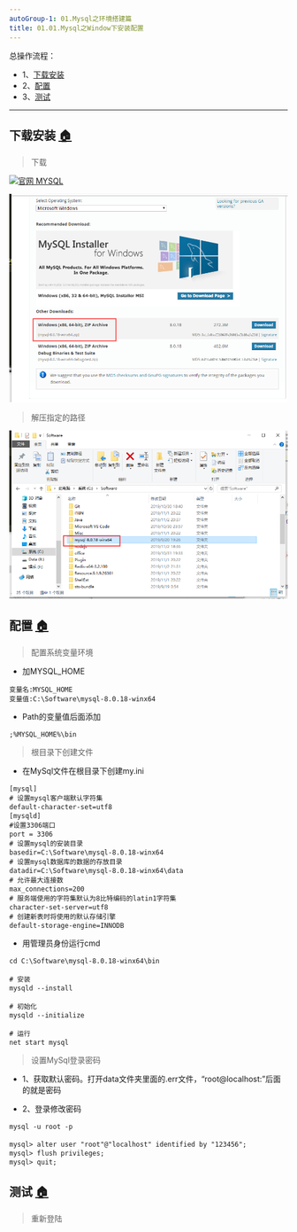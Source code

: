 ```yaml
---
autoGroup-1: 01.Mysql之环境搭建篇
title: 01.01.Mysql之Window下安装配置
---
```


总操作流程：
- 1、[下载安装](#sql-01) 
- 2、[配置](#sql-02) 
- 3、[测试](#sql-03) 

***

## 下载安装 <a name="sql-01" href="#" >:house:</a>

> 下载

[![](https://img.shields.io/badge/官网-MYSQL-red.svg "官网 MYSQL")](https://dev.mysql.com/downloads/mysql/)

![](./image/01.01-1.png)

> 解压指定的路径

![](./image/01.01-2.png)

## 配置 <a name="sql-02" href="#" >:house:</a>

> 配置系统变量环境

- 加MYSQL_HOME
```
变量名:MYSQL_HOME
变量值:C:\Software\mysql-8.0.18-winx64
```
-  Path的变量值后面添加

```
;%MYSQL_HOME%\bin
```
> 根目录下创建文件

- 在MySql文件在根目录下创建my.ini

```shell
[mysql]
# 设置mysql客户端默认字符集
default-character-set=utf8 
[mysqld] 
#设置3306端口 
port = 3306
# 设置mysql的安装目录 
basedir=C:\Software\mysql-8.0.18-winx64
# 设置mysql数据库的数据的存放目录
datadir=C:\Software\mysql-8.0.18-winx64\data
# 允许最大连接数
max_connections=200 
# 服务端使用的字符集默认为8比特编码的latin1字符集
character-set-server=utf8 
# 创建新表时将使用的默认存储引擎 
default-storage-engine=INNODB
```

- 用管理员身份运行cmd

```
cd C:\Software\mysql-8.0.18-winx64\bin

# 安装
mysqld --install

# 初始化
mysqld --initialize

# 运行
net start mysql
```

> 设置MySql登录密码

- 1、获取默认密码。打开data文件夹里面的.err文件，“root@localhost:”后面的就是密码

- 2、登录修改密码

```
mysql -u root -p

mysql> alter user "root"@"localhost" identified by "123456";
mysql> flush privileges;
mysql> quit; 
```

## 测试 <a name="sql-03" href="#" >:house:</a>

> 重新登陆